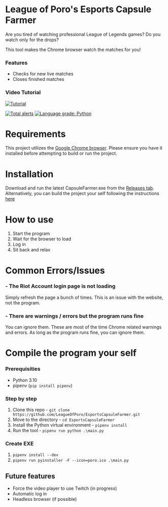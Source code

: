 # League of Poro's Esports Capsule Farmer

Are you tired of watching professional League of Legends games? Do you watch only for the drops?

This tool makes the Chrome browser watch the matches for you!

### Features
- Checks for new live matches
- Closes finished matches

### Video Tutorial
[![Tutorial](https://img.youtube.com/vi/FCk6MoSjt5w/0.jpg)](https://www.youtube.com/watch?v=FCk6MoSjt5w)

[![Total alerts](https://img.shields.io/lgtm/alerts/g/LeagueOfPoro/EsportsCapsuleFarmer.svg?logo=lgtm&logoWidth=18)](https://lgtm.com/projects/g/LeagueOfPoro/EsportsCapsuleFarmer/alerts/)
[![Language grade: Python](https://img.shields.io/lgtm/grade/python/g/LeagueOfPoro/EsportsCapsuleFarmer.svg?logo=lgtm&logoWidth=18)](https://lgtm.com/projects/g/LeagueOfPoro/EsportsCapsuleFarmer/context:python)

# Requirements
This project utilizes the [Google Chrome browser](https://www.google.com/chrome/). Please ensure you have it installed before attempting to build or run the project.

# Installation
Download and run the latest CapsuleFarmer.exe from the [Releases tab](https://github.com/LeagueOfPoro/EsportsCapsuleFarmer/releases). Alternatively, you can build the project your self following the instructions [here](https://github.com/LeagueOfPoro/EsportsCapsuleFarmer#compile-the-program-your-self)

# How to use
1. Start the program
2. Wait for the browser to load
3. Log in
4. Sit back and relax

# Common Errors/Issues

### - The Riot Account login page is not loading
Simply refresh the page a bunch of times. This is an issue with the website, not the program. 
### - There are warnings / errors but the program runs fine 
You can ignore them. These are most of the time Chrome related warnings and errors. As long as the program runs fine, you can ignore them.

# Compile the program your self

### Prerequisities
- Python 3.10
- pipenv (`pip install pipenv`)

### Step by step
1. Clone this repo - `git clone https://github.com/LeagueOfPoro/EsportsCapsuleFarmer.git`
2. Move to the directory -  `cd EsportsCapsuleFarmer`
3. Install the Python virtual environment - `pipenv install`
4. Run the tool - `pipenv run python .\main.py`

### Create EXE
1.  `pipenv install --dev`
2.  `pipenv run pyinstaller -F --icon=poro.ico .\main.py`


## Future features
- Force the video player to use Twitch (in progress)
- Automatic log in
- Headless browser (if possible)
